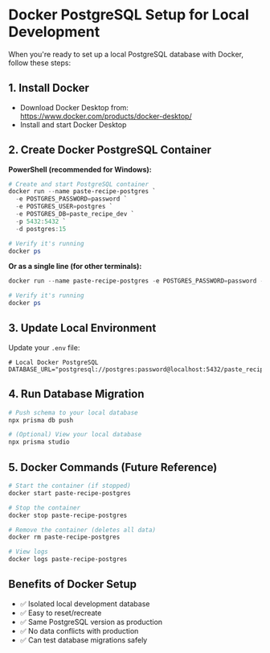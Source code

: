 # Docker PostgreSQL Setup for Local Development

When you're ready to set up a local PostgreSQL database with Docker, follow these steps:

## 1. Install Docker
- Download Docker Desktop from: https://www.docker.com/products/docker-desktop/
- Install and start Docker Desktop

## 2. Create Docker PostgreSQL Container

**PowerShell (recommended for Windows):**
```powershell
# Create and start PostgreSQL container
docker run --name paste-recipe-postgres `
  -e POSTGRES_PASSWORD=password `
  -e POSTGRES_USER=postgres `
  -e POSTGRES_DB=paste_recipe_dev `
  -p 5432:5432 `
  -d postgres:15

# Verify it's running
docker ps
```

**Or as a single line (for other terminals):**
```powershell
docker run --name paste-recipe-postgres -e POSTGRES_PASSWORD=password -e POSTGRES_USER=postgres -e POSTGRES_DB=paste_recipe_dev -p 5432:5432 -d postgres:15

# Verify it's running
docker ps
```

## 3. Update Local Environment
Update your `.env` file:
```env
# Local Docker PostgreSQL
DATABASE_URL="postgresql://postgres:password@localhost:5432/paste_recipe_dev"
```

## 4. Run Database Migration
```bash
# Push schema to your local database
npx prisma db push

# (Optional) View your local database
npx prisma studio
```

## 5. Docker Commands (Future Reference)
```bash
# Start the container (if stopped)
docker start paste-recipe-postgres

# Stop the container
docker stop paste-recipe-postgres

# Remove the container (deletes all data)
docker rm paste-recipe-postgres

# View logs
docker logs paste-recipe-postgres
```

## Benefits of Docker Setup
- ✅ Isolated local development database
- ✅ Easy to reset/recreate
- ✅ Same PostgreSQL version as production
- ✅ No data conflicts with production
- ✅ Can test database migrations safely